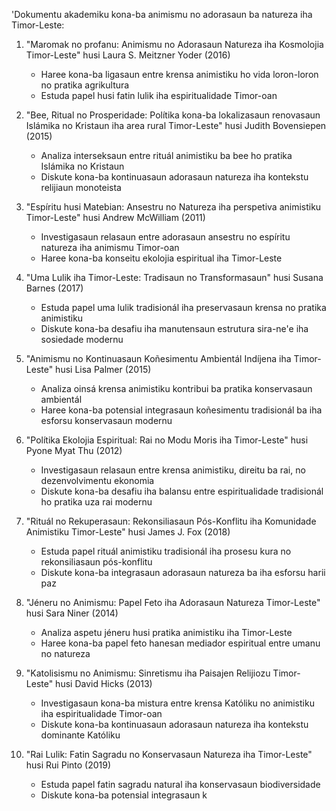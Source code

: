 'Dokumentu akademiku kona-ba animismu no adorasaun ba natureza iha Timor-Leste:

1. "Maromak no profanu: Animismu no Adorasaun Natureza iha Kosmolojia Timor-Leste" husi Laura S. Meitzner Yoder (2016)
   - Haree kona-ba ligasaun entre krensa animistiku ho vida loron-loron no pratika agrikultura
   - Estuda papel husi fatin lulik iha espiritualidade Timor-oan

2. "Bee, Ritual no Prosperidade: Polítika kona-ba lokalizasaun renovasaun Islámika no Kristaun iha area rural Timor-Leste" husi Judith Bovensiepen (2015)
   - Analiza interseksaun entre rituál animistiku ba bee ho pratika Islámika no Kristaun
   - Diskute kona-ba kontinuasaun adorasaun natureza iha kontekstu relijiaun monoteista

3. "Espíritu husi Matebian: Ansestru no Natureza iha perspetiva animistiku Timor-Leste" husi Andrew McWilliam (2011)
   - Investigasaun relasaun entre adorasaun ansestru no espíritu natureza iha animismu Timor-oan
   - Haree kona-ba konseitu ekolojia espiritual iha Timor-Leste

4. "Uma Lulik iha Timor-Leste: Tradisaun no Transformasaun" husi Susana Barnes (2017)
   - Estuda papel uma lulik tradisionál iha preservasaun krensa no pratika animistiku
   - Diskute kona-ba desafiu iha manutensaun estrutura sira-ne'e iha sosiedade modernu

5. "Animismu no Kontinuasaun Koñesimentu Ambientál Indíjena iha Timor-Leste" husi Lisa Palmer (2015)
   - Analiza oinsá krensa animistiku kontribui ba pratika konservasaun ambientál
   - Haree kona-ba potensial integrasaun koñesimentu tradisionál ba iha esforsu konservasaun modernu

6. "Polítika Ekolojia Espiritual: Rai no Modu Moris iha Timor-Leste" husi Pyone Myat Thu (2012)
   - Investigasaun relasaun entre krensa animistiku, direitu ba rai, no dezenvolvimentu ekonomia
   - Diskute kona-ba desafiu iha balansu entre espiritualidade tradisionál ho pratika uza rai modernu

7. "Rituál no Rekuperasaun: Rekonsiliasaun Pós-Konflitu iha Komunidade Animistiku Timor-Leste" husi James J. Fox (2018)
   - Estuda papel rituál animistiku tradisionál iha prosesu kura no rekonsiliasaun pós-konflitu
   - Diskute kona-ba integrasaun adorasaun natureza ba iha esforsu harii paz

8. "Jéneru no Animismu: Papel Feto iha Adorasaun Natureza Timor-Leste" husi Sara Niner (2014)
   - Analiza aspetu jéneru husi pratika animistiku iha Timor-Leste
   - Haree kona-ba papel feto hanesan mediador espiritual entre umanu no natureza

9. "Katolisismu no Animismu: Sinretismu iha Paisajen Relijiozu Timor-Leste" husi David Hicks (2013)
   - Investigasaun kona-ba mistura entre krensa Katóliku no animistiku iha espiritualidade Timor-oan
   - Diskute kona-ba kontinuasaun adorasaun natureza iha kontekstu dominante Katóliku

10. "Rai Lulik: Fatin Sagradu no Konservasaun Natureza iha Timor-Leste" husi Rui Pinto (2019)
    - Estuda papel fatin sagradu natural iha konservasaun biodiversidade
    - Diskute kona-ba potensial integrasaun k